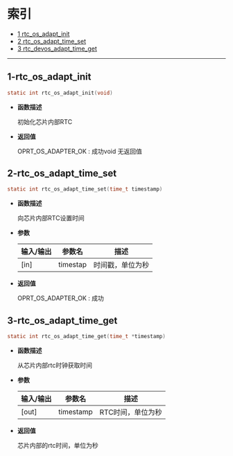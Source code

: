 # 索引

  * [1 rtc_os_adapt_init](#1-rtc_os_adapt_init)
  * [2 rtc_os_adapt_time_set](#2-rtc_os_adapt_time_set)
  * [3 rtc_devos_adapt_time_get](#3-rtc_os_adapt_time_get)
------

## 1-rtc_os_adapt_init

```c
static int rtc_os_adapt_init(void)
```

- **函数描述**

  初始化芯片内部RTC

- **返回值**

  OPRT_OS_ADAPTER_OK : 成功void 无返回值


## 2-rtc_os_adapt_time_set

```c
static int rtc_os_adapt_time_set(time_t timestamp)
```

- **函数描述**

  向芯片内部RTC设置时间
 

- **参数**

  | 输入/输出 |  参数名  |  描述  |
  |--------|--------|--------|
  | [in] | timestap | 时间戳，单位为秒 |

- **返回值**

  OPRT_OS_ADAPTER_OK : 成功

## 3-rtc_os_adapt_time_get

```c
static int rtc_os_adapt_time_get(time_t *timestamp)
```

- **函数描述**

  从芯片内部rtc时钟获取时间
 

- **参数**

  | 输入/输出 |  参数名  |  描述  |
  |--------|--------|--------|
  | [out] | timestamp | RTC时间，单位为秒 |

- **返回值**

  芯片内部的rtc时间，单位为秒
